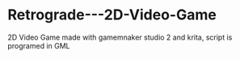 # Retrograde---2D-Video-Game
2D Video Game made with gamemnaker studio 2 and krita, script is programed in GML
